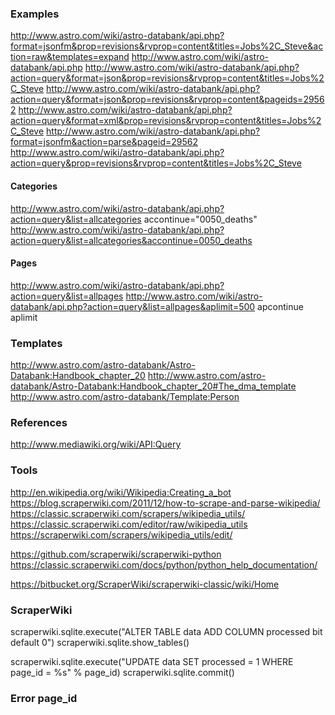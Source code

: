 

### Examples 

http://www.astro.com/wiki/astro-databank/api.php?format=jsonfm&prop=revisions&rvprop=content&titles=Jobs%2C_Steve&action=raw&templates=expand
http://www.astro.com/wiki/astro-databank/api.php
http://www.astro.com/wiki/astro-databank/api.php?action=query&format=json&prop=revisions&rvprop=content&titles=Jobs%2C_Steve
http://www.astro.com/wiki/astro-databank/api.php?action=query&format=json&prop=revisions&rvprop=content&pageids=29562
http://www.astro.com/wiki/astro-databank/api.php?action=query&format=xml&prop=revisions&rvprop=content&titles=Jobs%2C_Steve
http://www.astro.com/wiki/astro-databank/api.php?format=jsonfm&action=parse&pageid=29562
http://www.astro.com/wiki/astro-databank/api.php?action=query&prop=revisions&rvprop=content&titles=Jobs%2C_Steve


#### Categories
http://www.astro.com/wiki/astro-databank/api.php?action=query&list=allcategories
accontinue="0050_deaths" 
http://www.astro.com/wiki/astro-databank/api.php?action=query&list=allcategories&accontinue=0050_deaths


#### Pages
http://www.astro.com/wiki/astro-databank/api.php?action=query&list=allpages
http://www.astro.com/wiki/astro-databank/api.php?action=query&list=allpages&aplimit=500
apcontinue
aplimit


### Templates

http://www.astro.com/astro-databank/Astro-Databank:Handbook_chapter_20
http://www.astro.com/astro-databank/Astro-Databank:Handbook_chapter_20#The_dma_template
http://www.astro.com/astro-databank/Template:Person


### References

http://www.mediawiki.org/wiki/API:Query


### Tools

http://en.wikipedia.org/wiki/Wikipedia:Creating_a_bot
https://blog.scraperwiki.com/2011/12/how-to-scrape-and-parse-wikipedia/
https://classic.scraperwiki.com/scrapers/wikipedia_utils/
https://classic.scraperwiki.com/editor/raw/wikipedia_utils
https://scraperwiki.com/scrapers/wikipedia_utils/edit/

https://github.com/scraperwiki/scraperwiki-python
https://classic.scraperwiki.com/docs/python/python_help_documentation/

https://bitbucket.org/ScraperWiki/scraperwiki-classic/wiki/Home

### ScraperWiki

scraperwiki.sqlite.execute("ALTER TABLE data ADD COLUMN processed bit default 0")
scraperwiki.sqlite.show_tables()

scraperwiki.sqlite.execute("UPDATE data SET processed = 1 WHERE page_id = %s" % page_id)
scraperwiki.sqlite.commit()


### Error page_id

<div style="display: none;">

Some sql scripts to use for analysis

```
SELECT  uc.category_id, count(*) as c, cat.scat, cat.CategoryNotes from user_category uc
inner join category cat on cat.category_id = uc.category_id
group by uc.category_id order by c desc
```



Phonegap?

npm update -g
npm install -g phonegap
npm install -g iconic
----npm install -g cordova ionic

</div>

